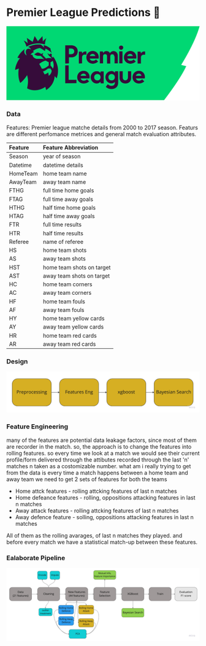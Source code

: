 # Premier League Predictions :england:
![poster](rd_files/premier-league-2.png)
### Data
Features:
Premier league matche details from 2000 to 2017 season. Featurs are different perfomance metrices and general match evaluation attributes.
<!-- ![poster](rd_fils/features.jpg) -->

| Feature | Feature Abbreviation     | 
| :-------- | :------- | 
|Season  | year of season  | 
| Datetime |datetime details  | 
| HomeTeam |  home team name| 
|  AwayTeam| away team name | 
| FTHG | full time home goals | 
| FTAG |  full time away goals| 
| HTHG |  half time home goals| 
|  HTAG| half time away goals | 
| FTR | full time results | 
|  HTR|  half time results| 
|  Referee|  name of referee | 
| HS | home team shots | 
| AS |  away team shots| 
| HST |  home team shots on target| 
|  AST|  away team shots on target| 
|  HC|  home team corners| 
|  AC| away team corners | 
|  HF| home team fouls | 
|  AF|  away team fouls| 
| HY |  home team yellow cards| 
| AY | away team yellow cards| 
| HR |  home team red cards| 
| AR | away team red cards| 


### Design
![poster](rd_files/workflow.jpg)

### Feature Engineering
many of the features are potential data leakage factors, since most of them are recorder in the match. so, the approach is to change the features into  rolling features. so every time we look at a match we would see their current profile/form delivered through the attibutes recorded through the last 'n' matches n taken as a costomizable number.
what am i really trying to get from the data is every time a match happens between a home team and away team we need to get 2 sets of features for both the teams
- Home attck features - rolling attcking features of last n matches
- Home defeance features - rolling, oppositions attacking features in last n matches
- Away attack features - rolling attcking features of last n matches
- Away defence feature - solling, oppositions attacking features in last n matches

All of them as the rolling avarages, of last n matches they played. and before every match we have a statistical match-up between these features.


### Ealaborate Pipeline

![poster](rd_files/elaborate_flow.jpg)
